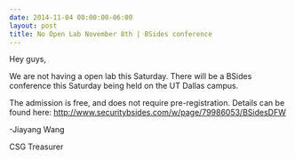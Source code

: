 ```yaml
---
date: 2014-11-04 00:00:00-06:00
layout: post
title: No Open Lab November 8th | BSides conference
---
```


Hey guys,

We are not having a open lab this Saturday. There will be a BSides conference this Saturday being held on the UT Dallas campus.

The admission is free, and does not require pre-registration. Details can be found here: <http://www.securitybsides.com/w/page/79986053/BSidesDFW>

-Jiayang Wang

CSG Treasurer
